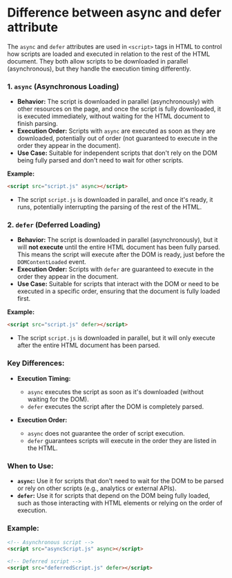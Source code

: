 # Difference between async and defer attribute

The `async` and `defer` attributes are used in `<script>` tags in HTML to control how scripts are loaded and executed in relation to the rest of the HTML document. They both allow scripts to be downloaded in parallel (asynchronous), but they handle the execution timing differently.

### 1. **`async` (Asynchronous Loading)**
   - **Behavior:** The script is downloaded in parallel (asynchronously) with other resources on the page, and once the script is fully downloaded, it is executed immediately, without waiting for the HTML document to finish parsing.
   - **Execution Order:** Scripts with `async` are executed as soon as they are downloaded, potentially out of order (not guaranteed to execute in the order they appear in the document).
   - **Use Case:** Suitable for independent scripts that don't rely on the DOM being fully parsed and don't need to wait for other scripts.
   
   **Example:**
   ```html
   <script src="script.js" async></script>
   ```
   - The script `script.js` is downloaded in parallel, and once it's ready, it runs, potentially interrupting the parsing of the rest of the HTML.

### 2. **`defer` (Deferred Loading)**
   - **Behavior:** The script is downloaded in parallel (asynchronously), but it will **not execute** until the entire HTML document has been fully parsed. This means the script will execute after the DOM is ready, just before the `DOMContentLoaded` event.
   - **Execution Order:** Scripts with `defer` are guaranteed to execute in the order they appear in the document.
   - **Use Case:** Suitable for scripts that interact with the DOM or need to be executed in a specific order, ensuring that the document is fully loaded first.
   
   **Example:**
   ```html
   <script src="script.js" defer></script>
   ```
   - The script `script.js` is downloaded in parallel, but it will only execute after the entire HTML document has been parsed.

### **Key Differences:**
- **Execution Timing:** 
  - `async` executes the script as soon as it's downloaded (without waiting for the DOM).
  - `defer` executes the script after the DOM is completely parsed.
  
- **Execution Order:**
  - `async` does not guarantee the order of script execution.
  - `defer` guarantees scripts will execute in the order they are listed in the HTML.

### **When to Use:**
- **`async`:** Use it for scripts that don't need to wait for the DOM to be parsed or rely on other scripts (e.g., analytics or external APIs).
- **`defer`:** Use it for scripts that depend on the DOM being fully loaded, such as those interacting with HTML elements or relying on the order of execution.

### Example:
```html
<!-- Asynchronous script -->
<script src="asyncScript.js" async></script>

<!-- Deferred script -->
<script src="deferredScript.js" defer></script>
```